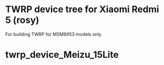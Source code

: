 TWRP device tree for Xiaomi Redmi 5 (rosy)
========================================================

For building TWRP for MSM8953 models only.
# twrp_device_Meizu_15Lite
